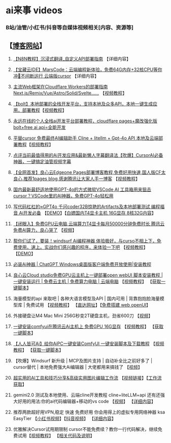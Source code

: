 # ai来事 videos

### B站/油管/小红书/抖音等自媒体视频相关[内容、资源等]

## 【[博客网站](/)】 

1. [【N8N教程】沉浸式翻译_自定义API部署指南](./md/1.md) 【详细内容】

2. [【宝藏云IDE】MarsCode：云端编程新体验，免费64G内存+32核CPU等你冲🚀不间断运行 云端版cursor](./md/2.md) 【详细内容】

3. [主流Web框架在Cloudflare Workers的部署指南 Next.js/Remix/Vue/Astro/Solid/Svelte……](./md/3.md) 【[视频教程](https://www.bilibili.com/video/BV1sFSqYGEem/)】

7. [【bolt】本地部署的全栈开发平台，支持本地及众多API，本地一键生成应用，部署教程](./md/7.md)【[视频教程](https://www.bilibili.com/video/BV1V1DHYJE6h/)】

8. [永远在线的个人全栈ai开发平台部署教程，cloudflare pages+魔改强化版bolt+free ai api=全能开发](./md/8.md)

9. [平替cursor 免费最终AI编辑助手 Cline + litellm + Gpt-4o API 本地及云端部署教程](./md/9.md)【[视频教程](https://www.bilibili.com/video/BV1DJDDYfEfD/)】

10. [点评当前最值得用的Ai开发应用&最新懒人字幕翻译法【吹爆】CursorAI必备神器，一键搞定油管视频字幕](https://www.bilibili.com/video/BV1FBDqYgEQ4/)

11. [【全网首发】良心云Edgeone Pages部署博客教程,免费好用快速,国人版CF太良心,推荐1pages blog,感谢腾讯让大家人手一博客](https://github.com/aigem/1pages) 【[视频教程](https://www.bilibili.com/video/BV1QEmrYZEtt)】

12. [国内最新最舒适地使用GPT-4o的方式微软VSCode AI 工具箱用来狙击cursor？VSCode里的AI神器，免费GPT-4o轻松用](https://www.bilibili.com/video/BV1kLmbYGExa/)

13. [写代码杠杠的≈GPT4o 千问coder32B惊艳的Artifacts及本地部署测试 编程福音 Ai开发必备](https://www.bilibili.com/video/BV1VYUAYZEH7/) 【[DEMO](https://qwen.edge1.us.kg)】【[白嫖国内T4显卡主机 16G显存 8核32G内容](https://www.bilibili.com/video/BV1BJmSYFE2a/)】

14. [【闭眼入】免费GPU云电脑,云端算力T4显卡每月50000分钟免费时长 腾讯云免费AI算力，良心哭了](./md/14.md)  【[视频](https://www.bilibili.com/video/BV1BJmSYFE2a/)】

15. [帮你们试了，要装！windsurf Ai编程神器 体验极好，与curso不相上下，免费使用，速上。实战你们感兴趣的程序，来体验一下吧](./md/15.md) 【[视频教程](https://www.bilibili.com/video/BV1B3U7YuEcZ/)】 【[DEMO](https://1pics.edge1.us.kg/)】

16. [必装Ai神器 | ChatGPT Windows桌面版客户端免费开放使用|安装教程](https://www.bilibili.com/video/BV165UHYXEFE/) 

17. [良心云Cloud studio免费GPU云主机上一键部署open webUI 脚本安装教程 | 一键安装运行 | 免费云主机 | 免费算力电脑 | 云端电脑](./md/17.md) 【[视频教程](https://www.bilibili.com/video/BV1tmSFY1ERb/)】 【[获取一键脚本](https://gf.bilibili.com/item/detail/1107198073)】

18. 海量模型的api 来取吧 | 各种大语言模型及API | 国内可用 | 背靠抱抱脸海量模型库 | 免费试用 【[视频教程](https://www.bilibili.com/video/BV1ftUDYiE7Y/)】 【[直达网址](https://glhf.chat)】【[免费搭建 web openUI](./md/17.md)】

19. 外接硬盘让M4 Mac Mini 256G秒变2T硬盘主机，劲省600刀 【[视频](https://www.bilibili.com/video/BV1dxBxYvEoE/)】 

20. [一键安装comfyui在腾讯云Ai主机上 免费GPU 16G显存](./md/14.md) 【[视频教程](https://www.bilibili.com/video/BV1nMzNYHEd6/)】 【[获取一键脚本](https://github.com/aigem/aitools/)】

21. [【人人皆可Ai】给你AiPC一键安装ComfyUI 一键安装脚本及下载教程](./md/21.md) 【[视频教程](https://www.bilibili.com/video/BV13UBRYVEmX/)】 【[获取一键脚本]((https://gf.bilibili.com/item/detail/1107198073))】

22. 【吹爆】Windsurf 新升级 | MCP及图片支持 | 自动补全比之前好多了 | cursor替代 | 本地免费强大Ai编辑器 | 大佬都用来搞钱了 【[视频](https://www.bilibili.com/video/BV1F2zqYyEyA/)】

23. [超实用的AI工具和技巧分享&高级实用图片编辑工作流](./md/23.md) 【[视频链接](https://www.bilibili.com/video/BV1qf6wYkEKQ/)】【[工作流获取](https://gf.bilibili.com/item/detail/1107271073)】

32. gemini2.0 测试及本地使用、云端cline开发教程 cline+liteLLM+api 还有还强大好用的用法:你的ai代码编辑器+移动的vs code 【[视频](https://www.bilibili.com/video/BV1PuB5YmEhA/)】 【[详细内容](./md/32.md)】

34. 推荐两款超好用VPN,稳定 快速 免费好用 你会用得上的虚拟专用网络神器 ksa EasyTier 【[小红书视频](https://www.xiaohongshu.com/discovery/item/676423360000000014027b07?source=webshare&xhsshare=pc_web&xsec_token=ABzf-fhLZ0oyTNquAKp6YNFgPkCadC2a9ixPqggV3w3dU=&xsec_source=pc_share)】【[抖音视频](https://v.douyin.com/iUuBh1Mt/)】 【[详细内容](./md/34.md)】

35. 优雅解决Cursor试用期限制 cursor不能免费续？教你一行代码解决，继续免费试用【[视频教程](https://www.bilibili.com/video/BV1H3ktYtEUy/)】 【[相关代码及说明](./md/35.md)】
